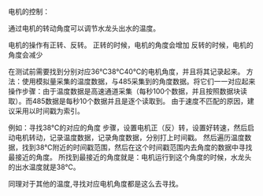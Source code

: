 ﻿电机的控制：

通过电机的转动角度可以调节水龙头出水的温度。

电机的操作有正转、反转。
正转的时候，电机的角度会增加
反转的时候，电机的角度会减少

在测试前需要找到分别对应36℃38℃40℃的电机角度，并且将其记录起来。
方法：使用模拟量采集的温度数据，与485采集到的角度数据。将它们一一对应起来
操作步骤：由于温度数据是高速通道采集（每秒100个数据，并且按照数据块读取）。而485数据是每秒10个数据并且是逐个读取到。
由于速度不匹配的原因，建议采用以时间戳为索引。

例如：寻找38℃的对应的角度
步骤，设置电机正（反）转，设置好转速，然后启动电机转动，记录温度数据，记录角度数据，分别打上时间戳。
然后遍历温度数据，找到38℃附近的时间戳范围，然后在这个时间戳范围内去角度的数据中寻找最接近的角度。
所找到最接近的角度就是：电机运行到这个角度的时候，水龙头的出水温度就是38℃。

同理对于其他的温度,寻找对应电机角度都是这么去寻找。